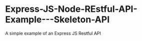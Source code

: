 # Express-JS-Node-REstful-API-Example---Skeleton-API
A simple example of an Express JS Restful API 
